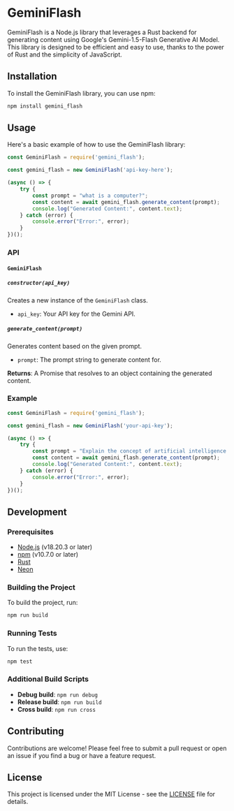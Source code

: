 

# GeminiFlash

GeminiFlash is a Node.js library that leverages a Rust backend for generating content using Google's Gemini-1.5-Flash Generative AI Model. This library is designed to be efficient and easy to use, thanks to the power of Rust and the simplicity of JavaScript.

## Installation

To install the GeminiFlash library, you can use npm:

```bash
npm install gemini_flash
```

## Usage

Here's a basic example of how to use the GeminiFlash library:

```javascript
const GeminiFlash = require('gemini_flash');

const gemini_flash = new GeminiFlash('api-key-here');

(async () => {
    try {
        const prompt = "what is a computer?";
        const content = await gemini_flash.generate_content(prompt);
        console.log("Generated Content:", content.text);
    } catch (error) {
        console.error("Error:", error);
    }
})();
```

### API

#### `GeminiFlash`

##### `constructor(api_key)`

Creates a new instance of the `GeminiFlash` class.

- `api_key`: Your API key for the Gemini API.

##### `generate_content(prompt)`

Generates content based on the given prompt.

- `prompt`: The prompt string to generate content for.

**Returns**: A Promise that resolves to an object containing the generated content.

### Example

```javascript
const GeminiFlash = require('gemini_flash');

const gemini_flash = new GeminiFlash('your-api-key');

(async () => {
    try {
        const prompt = "Explain the concept of artificial intelligence.";
        const content = await gemini_flash.generate_content(prompt);
        console.log("Generated Content:", content.text);
    } catch (error) {
        console.error("Error:", error);
    }
})();
```

## Development

### Prerequisites

- [Node.js](https://nodejs.org/) (v18.20.3 or later)
- [npm](https://www.npmjs.com/) (v10.7.0 or later)
- [Rust](https://www.rust-lang.org/)
- [Neon](https://neon-rs.dev/)

### Building the Project

To build the project, run:

```bash
npm run build
```

### Running Tests

To run the tests, use:

```bash
npm test
```

### Additional Build Scripts

- **Debug build**: `npm run debug`
- **Release build**: `npm run build`
- **Cross build**: `npm run cross`

## Contributing

Contributions are welcome! Please feel free to submit a pull request or open an issue if you find a bug or have a feature request.

## License

This project is licensed under the MIT License - see the [LICENSE](LICENSE) file for details.